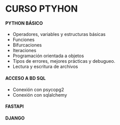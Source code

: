 # CURSO PTYHON

#### PYTHON BÁSICO
- Operadores, variables y estructuras básicas
- Funciones
- Bifurcaciones
- Iteraciones
- Programación orientada a objetos
- Tipos de errores, mejores prácticas y debugueo.
- Lectura y escritura de archivos

#### ACCESO A BD SQL
- Conexión con psycopg2
- Conexión con sqlalchemy

#### FASTAPI


#### DJANGO